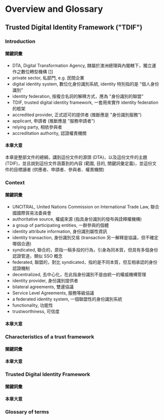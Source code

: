 # Overview and Glossary

## Trusted Digital Identity Framework ("TDIF")

### Introduction

#### 關鍵詞彙

* DTA, Digital Transformation Agency, 隸屬於澳洲總理與內閣轄下，獨立運作之數位轉型機構 [[1]](https://www.directory.gov.au/portfolios/services-australia-part-social-services-portfolio/digital-transformation-agency)
* private sector, 私部門, e.g. 民間企業
* digital identity system, 數位化身份識別系統, identity 特別指的是 "個人身份識別"
* identity federation, 按複合名詞的解釋方式，應為 "身份識別的聯盟"
* TDIF, trusted digital identity framework, 一套用來實作 identity federation 的框架
* accredited provider, 正式認可的提供者 (推斷應是 "身份識別服務")
* applicant, 申請者 (推斷應是 "服務申請者")
* relying party, 相依參與者
* accreditation authority, 認證權責機關

#### 本章大意

本章是整部文件的總綱，講到這份文件的源頭 (DTA)，以及這份文件的主題 (TDIF)，並且說到這份文件涵蓋到的內容 (範圍, 目的, 關鍵詞彙定義)，並這份文件的目標讀者 (供應者、申請者、參與者、權責機關)

### Context

#### 關鍵詞彙

* UNCITRAL, United Nations Commission on International Trade Law, 聯合國國際貿易法委員會
* authoritative source, 權威來源 (指具身份識別的發布與詮釋權機構)
* a group of participating entities, 一群參與的個體
* identity attribute information, 身份識別屬性資訊
* identity transaction, 身份識別交易 (transaction 另一解釋是協議，但不確定哪個合適)
* syndicated, 聯合的，原指一稿多投的行為，引身為同本質，但具有多個身份認證管道，類似 SSO 概念
* federated, 聯盟的，對比 syndicated，指的是不同本質，但互相承認的身份認證機制
* decentralized, 去中心化，在此指身份識別不是由統一的權威機構管理
* identity provider, 身份識別提供者
* bilateral agreements, 雙邊協議
* Service Level Agreements, 服務等級協議
* a federated identity system, 一個聯盟性的身份識別系統
* functionality, 功能性
* trustworthiness, 可信度

#### 本章大意



### Characteristics of a trust framework

#### 關鍵詞彙



#### 本章大意



### Trusted Digital Identity Framework

#### 關鍵詞彙



#### 本章大意



### Glossary of terms

